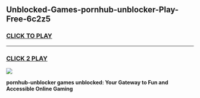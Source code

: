 
## Unblocked-Games-pornhub-unblocker-Play-Free-6c2z5
<h3>
<a href="https://premium76.site?title=pornhub-unblocker&ref=18A1">CLICK TO PLAY</a></h3>
<hr>

<h3>
<a href="https://premium76.site?title=pornhub-unblocker&ref=18A1">CLICK 2 PLAY</a>
  
</h3>

<a href="https://premium76.site?title=pornhub-unblocker&ref=18A1"><img src="https://clearcache.store/games.png"></a>


**pornhub-unblocker games unblocked: Your Gateway to Fun and Accessible Online Gaming**

